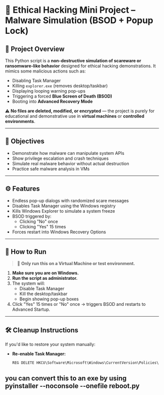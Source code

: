 # 🔐 Ethical Hacking Mini Project – Malware Simulation (BSOD + Popup Lock)

## 📌 Project Overview

This Python script is a **non-destructive simulation of scareware or ransomware-like behavior** designed for ethical hacking demonstrations. It mimics some malicious actions such as:

- Disabling Task Manager
- Killing `explorer.exe` (removes desktop/taskbar)
- Displaying looping warning pop-ups
- Triggering a forced **Blue Screen of Death (BSOD)**
- Booting into **Advanced Recovery Mode**

⚠️ **No files are deleted, modified, or encrypted** — the project is purely for educational and demonstrative use in **virtual machines** or **controlled environments**.

---

## 🎯 Objectives

- Demonstrate how malware can manipulate system APIs
- Show privilege escalation and crash techniques
- Simulate real malware behavior without actual destruction
- Practice safe malware analysis in VMs

---

## ⚙️ Features

- Endless pop-up dialogs with randomized scare messages
- Disables Task Manager using the Windows registry
- Kills Windows Explorer to simulate a system freeze
- BSOD triggered by:
  - Clicking "No" once
  - Clicking "Yes" 15 times
- Forces restart into Windows Recovery Options

---

## 🚀 How to Run

> 🧪 **Only run this on a Virtual Machine or test environment.**

1. **Make sure you are on Windows.**
2. **Run the script as administrator.**
3. The system will:
   - Disable Task Manager
   - Kill the desktop/taskbar
   - Begin showing pop-up boxes
4. Click "Yes" 15 times or "No" once → triggers BSOD and restarts to Advanced Startup.

---

## 🛠️ Cleanup Instructions

If you'd like to restore your system manually:

- **Re-enable Task Manager:**

  ```cmd
  REG DELETE HKCU\Software\Microsoft\Windows\CurrentVersion\Policies\System /v DisableTaskMgr /f

## you can convert this to an exe by using pyinstaller --noconsole --onefile reboot.py
